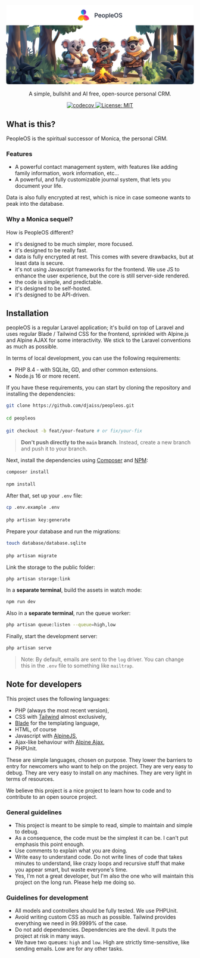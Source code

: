 <p align="center">
  <a href="https://github.com/djaiss/peopleos">
   <img src="docs/github/background-github.png" alt="Logo">
  </a>

  <p align="center">
    A simple, bullshit and AI free, open-source personal CRM.
  </p>

  <p align="center">
    <a href="https://codecov.io/gh/djaiss/peopleOS">
      <img src="https://codecov.io/gh/djaiss/peopleOS/graph/badge.svg?token=7aoDgGFZQr" alt="codecov">
    </a>
    <a href="https://opensource.org/licenses/MIT">
      <img src="https://img.shields.io/badge/License-MIT-yellow.svg" alt="License: MIT">
    </a>
  </p>
</p>

## What is this?

PeopleOS is the spiritual successor of Monica, the personal CRM.

### Features

- A powerful contact management system, with features like adding family information, work information, etc...
- A powerful, and fully customizable journal system, that lets you document your life.

Data is also fully encrypted at rest, which is nice in case someone wants to peak into the database.

### Why a Monica sequel?

How is PeopleOS different?

- it's designed to be much simpler, more focused.
- it's designed to be really fast.
- data is fully encrypted at rest. This comes with severe drawbacks, but at least data is secure.
- it's not using Javascript frameworks for the frontend. We use JS to enhance the user experience, but the core is still server-side rendered.
- the code is simple, and predictable.
- it's designed to be self-hosted.
- it's designed to be API-driven.

## Installation

peopleOS is a regular Laravel application; it's build on top of Laravel and uses regular Blade / Tailwind CSS for the frontend, sprinkled with Alpine.js and Alpine AJAX for some interactivity. We stick to the Laravel conventions as much as possible.

In terms of local development, you can use the following requirements:

- PHP 8.4 - with SQLite, GD, and other common extensions.
- Node.js 16 or more recent.

If you have these requirements, you can start by cloning the repository and installing the dependencies:

```bash
git clone https://github.com/djaiss/peopleos.git

cd peopleos

git checkout -b feat/your-feature # or fix/your-fix
```

> **Don't push directly to the `main` branch**. Instead, create a new branch and push it to your branch.

Next, install the dependencies using [Composer](https://getcomposer.org) and [NPM](https://www.npmjs.com):

```bash
composer install

npm install
```

After that, set up your `.env` file:

```bash
cp .env.example .env

php artisan key:generate
```

Prepare your database and run the migrations:

```bash
touch database/database.sqlite

php artisan migrate
```

Link the storage to the public folder:

```bash
php artisan storage:link
```

In a **separate terminal**, build the assets in watch mode:

```bash
npm run dev
```

Also in a **separate terminal**, run the queue worker:

```bash
php artisan queue:listen --queue=high,low
```

Finally, start the development server:

```bash
php artisan serve
```

> Note: By default, emails are sent to the `log` driver. You can change this in the `.env` file to something like `mailtrap`.

## Note for developers

This project uses the following languages:

- PHP (always the most recent version),
- CSS with [Tailwind](https://tailwindcss.com/) almost exclusively,
- [Blade](https://laravel.com/docs/master/blade) for the templating language,
- HTML, of course
- Javascript with [AlpineJS](https://alpinejs.dev/),
- Ajax-like behaviour with [Alpine Ajax](https://alpine-ajax.js.org/),
- PHPUnit.

These are simple languages, chosen on purpose. They lower the barriers to entry for newcomers who want to help on the project. They are very easy to debug. They are very easy to install on any machines. They are very light in terms of resources.

We believe this project is a nice project to learn how to code and to contribute to an open source project.

### General guidelines

- This project is meant to be simple to read, simple to maintain and simple to debug.
- As a consequence, the code must be the simplest it can be. I can't put emphasis this point enough.
- Use comments to explain what you are doing.
- Write easy to understand code. Do not write lines of code that takes minutes to understand, like crazy loops and recursive stuff that make you appear smart, but waste everyone's time.
- Yes, I'm not a great developer, but I'm also the one who will maintain this project on the long run. Please help me doing so.

### Guidelines for development

- All models and controllers should be fully tested. We use PHPUnit.
- Avoid writing custom CSS as much as possible. Tailwind provides everything we need in 99.9999% of the case.
- Do not add dependencies. Dependencies are the devil. It puts the project at risk in many ways.
- We have two queues: `high` and `low`. High are strictly time-sensitive, like sending emails. Low are for any other tasks.
